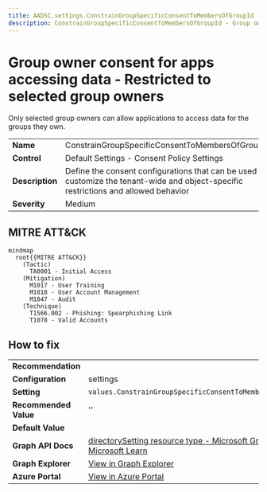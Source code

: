 ```yaml
---
title: AADSC.settings.ConstrainGroupSpecificConsentToMembersOfGroupId
description: ConstrainGroupSpecificConsentToMembersOfGroupId - Group owner consent for apps accessing data - Restricted to selected group owners
---
```


# Group owner consent for apps accessing data - Restricted to selected group owners

Only selected group owners can allow applications to access data for the groups they own.

| | |
|-|-|
| **Name** | ConstrainGroupSpecificConsentToMembersOfGroupId |
| **Control** | Default Settings - Consent Policy Settings |
| **Description** | Define the consent configurations that can be used to customize the tenant-wide and object-specific restrictions and allowed behavior |
| **Severity** | Medium |

## MITRE ATT&CK

```mermaid
mindmap
  root{{MITRE ATT&CK}}
    (Tactic)
      TA0001 - Initial Access
    (Mitigation)
      M1017 - User Training
      M1018 - User Account Management
      M1047 - Audit
    (Technique)
      T1566.002 - Phishing: Spearphishing Link
      T1078 - Valid Accounts
```

## How to fix
| | |
|-|-|
| **Recommendation** |  |
| **Configuration** | settings |
| **Setting** | `values.ConstrainGroupSpecificConsentToMembersOfGroupId` |
| **Recommended Value** | '' |
| **Default Value** |  |
| **Graph API Docs** | [directorySetting resource type - Microsoft Graph beta - Microsoft Learn](https://learn.microsoft.com/en-us/graph/api/resources/directorysetting) |
| **Graph Explorer** | [View in Graph Explorer](https://developer.microsoft.com/en-us/graph/graph-explorer?request=settings&method=GET&version=beta&GraphUrl=https://graph.microsoft.com) |
| **Azure Portal** | [View in Azure Portal](https://portal.azure.com/#view/Microsoft_AAD_IAM/ConsentPoliciesMenuBlade/~/UserSettings) | 

